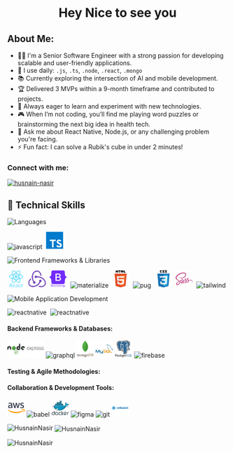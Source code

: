 <h1 align="center">Hey Nice to see you</h1>


## About Me:

- 👨‍💻 I'm a Senior Software Engineer with a strong passion for developing scalable and user-friendly applications.
- 🧠 I use daily: `.js`, `.ts`, `.node`, `.react`, `.mongo`
- 📚 Currently exploring the intersection of AI and mobile development.
- 🏆 Delivered 3 MVPs within a 9-month timeframe and contributed to projects.
- 🌱 Always eager to learn and experiment with new technologies.
- 🎮 When I’m not coding, you’ll find me playing word puzzles or brainstorming the next big idea in health tech.
- 💬 Ask me about React Native, Node.js, or any challenging problem you're facing.
- ⚡ Fun fact: I can solve a Rubik's cube in under 2 minutes!

<h3 align="left">Connect with me:</h3>
<p align="left">
  <a href="https://www.linkedin.com/in/husnain-nasir-9494931b1/" target="_blank">
    <img src="https://github.com/user-attachments/assets/e8bf8cc3-a1cd-448c-93a8-11d7e9652598" alt="husnain-nasir" height="40" width="40" />
  </a>
</p>




## 🔧 Technical Skills




![Languages](https://img.shields.io/badge/Languages-4CAF50?style=for-the-badge&logo=code&logoColor=white&labelColor=2E7D32&color=66BB6A)

<p>
   <img src="https://github.com/user-attachments/assets/dbdc3304-4e42-491c-aab8-b57080f73d27" alt="javascript" width="40" height="40"/>
   &nbsp;<img src="https://raw.githubusercontent.com/devicons/devicon/master/icons/typescript/typescript-original.svg" alt="typescript" width="40" height="40"/>
</p>

![Frontend Frameworks & Libraries](https://img.shields.io/badge/Frontend%20Frameworks%20%26%20Libraries-4CAF50?style=for-the-badge&logo=code&logoColor=white&labelColor=2E7D32&color=66BB6A)

<p>
 <img src="https://raw.githubusercontent.com/devicons/devicon/master/icons/react/react-original-wordmark.svg" alt="react" width="40" height="40"/>
 &nbsp;<img src="https://raw.githubusercontent.com/devicons/devicon/master/icons/redux/redux-original.svg" alt="redux" width="40" height="40"/> 
 &nbsp;<img src="https://raw.githubusercontent.com/devicons/devicon/master/icons/bootstrap/bootstrap-plain-wordmark.svg" alt="bootstrap" width="40" height="40"/>
 &nbsp;<img src="https://raw.githubusercontent.com/prplx/svg-logos/5585531d45d294869c4eaab4d7cf2e9c167710a9/svg/materialize.svg" alt="materialize" width="40" height="40"/> 
 &nbsp;<img src="https://raw.githubusercontent.com/devicons/devicon/master/icons/html5/html5-original-wordmark.svg" alt="html5" width="40" height="40"/>
 &nbsp;<img src="https://cdn.worldvectorlogo.com/logos/pug.svg" alt="pug" width="40" height="40"/> 
 &nbsp;<img src="https://raw.githubusercontent.com/devicons/devicon/master/icons/css3/css3-original-wordmark.svg" alt="css3" width="40" height="40"/>
 &nbsp;<img src="https://raw.githubusercontent.com/devicons/devicon/master/icons/sass/sass-original.svg" alt="sass" width="40" height="40"/> 
&nbsp;<img src="https://www.vectorlogo.zone/logos/tailwindcss/tailwindcss-icon.svg" alt="tailwind" width="40" height="40"/>
</p>
 

![Mobile Application Development](https://img.shields.io/badge/Mobile%20Application%20Development-4CAF50?style=for-the-badge&logo=code&logoColor=white&labelColor=2E7D32&color=66BB6A)

<p>
   <img src="https://reactnative.dev/img/header_logo.svg" alt="reactnative" width="40" height="40"/>
   &nbsp;<img src="https://github.com/user-attachments/assets/4c6ac025-70a7-4b31-81c8-54057dc3b992" alt="reactnative" width="40" height="40"/>
</p>


  


#### **Backend Frameworks & Databases:**
<p>
<img src="https://raw.githubusercontent.com/devicons/devicon/master/icons/nodejs/nodejs-original-wordmark.svg" alt="nodejs" width="40" height="40"/>
<img src="https://raw.githubusercontent.com/devicons/devicon/master/icons/express/express-original-wordmark.svg" alt="express" width="40" height="40"/> 
<img src="https://www.vectorlogo.zone/logos/graphql/graphql-icon.svg" alt="graphql" width="40" height="40"/> 
<img src="https://raw.githubusercontent.com/devicons/devicon/master/icons/mongodb/mongodb-original-wordmark.svg" alt="mongodb" width="40" height="40"/>
<img src="https://raw.githubusercontent.com/devicons/devicon/master/icons/mysql/mysql-original-wordmark.svg" alt="mysql" width="40" height="40"/> 
<img src="https://raw.githubusercontent.com/devicons/devicon/master/icons/postgresql/postgresql-original-wordmark.svg" alt="postgresql" width="40" height="40"/> 
<img src="https://www.vectorlogo.zone/logos/firebase/firebase-icon.svg" alt="firebase" width="40" height="40"/> 
</p>

#### **Testing & Agile Methodologies:**
<p>
  
</p>

#### **Collaboration & Development Tools:**
<p>
 <img src="https://raw.githubusercontent.com/devicons/devicon/master/icons/amazonwebservices/amazonwebservices-original-wordmark.svg" alt="aws" width="40" height="40"/>
 <img src="https://www.vectorlogo.zone/logos/babeljs/babeljs-icon.svg" alt="babel" width="40" height="40"/> 
 <img src="https://raw.githubusercontent.com/devicons/devicon/master/icons/docker/docker-original-wordmark.svg" alt="docker" width="40" height="40"/> 
 <img src="https://www.vectorlogo.zone/logos/figma/figma-icon.svg" alt="figma" width="40" height="40"/>
 <img src="https://www.vectorlogo.zone/logos/git-scm/git-scm-icon.svg" alt="git" width="40" height="40"/> 
 <img src="https://raw.githubusercontent.com/devicons/devicon/d00d0969292a6569d45b06d3f350f463a0107b0d/icons/webpack/webpack-original-wordmark.svg" alt="webpack" width="40" height="40"/> 
  </p>
  
  

<p><img align="left" src="https://github-readme-stats.vercel.app/api/top-langs?username=HusnainNasir&show_icons=true&locale=en&layout=compact" alt="HusnainNasir" /></p>

<p>&nbsp;<img align="center" src="https://github-readme-stats.vercel.app/api?username=HusnainNasir&show_icons=true&locale=en" alt="HusnainNasir" /></p>

<p><img align="center" src="https://github-readme-streak-stats.herokuapp.com/?user=HusnainNasir&" alt="HusnainNasir" /></p>
